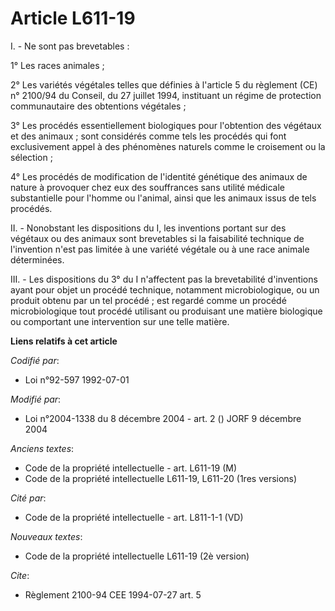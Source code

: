 # Article L611-19

I. - Ne sont pas brevetables :

1° Les races animales ;

2° Les variétés végétales telles que définies à l'article 5 du règlement (CE) n° 2100/94 du Conseil, du 27 juillet 1994,
instituant un régime de protection communautaire des obtentions végétales ;

3° Les procédés essentiellement biologiques pour l'obtention des végétaux et des animaux ; sont considérés comme tels les
procédés qui font exclusivement appel à des phénomènes naturels comme le croisement ou la sélection ;

4° Les procédés de modification de l'identité génétique des animaux de nature à provoquer chez eux des souffrances sans
utilité médicale substantielle pour l'homme ou l'animal, ainsi que les animaux issus de tels procédés.

II. - Nonobstant les dispositions du I, les inventions portant sur des végétaux ou des animaux sont brevetables si la
faisabilité technique de l'invention n'est pas limitée à une variété végétale ou à une race animale déterminées.

III. - Les dispositions du 3° du I n'affectent pas la brevetabilité d'inventions ayant pour objet un procédé technique,
notamment microbiologique, ou un produit obtenu par un tel procédé ; est regardé comme un procédé microbiologique tout
procédé utilisant ou produisant une matière biologique ou comportant une intervention sur une telle matière.

**Liens relatifs à cet article**

_Codifié par_:

  - Loi n°92-597 1992-07-01

_Modifié par_:

  - Loi n°2004-1338 du 8 décembre 2004 - art. 2 () JORF 9 décembre 2004

_Anciens textes_:

  - Code de la propriété intellectuelle - art. L611-19 (M)
  - Code de la propriété intellectuelle L611-19, L611-20 (1res versions)

_Cité par_:

  - Code de la propriété intellectuelle - art. L811-1-1 (VD)

_Nouveaux textes_:

  - Code de la propriété intellectuelle L611-19 (2è version)

_Cite_:

  - Règlement 2100-94 CEE 1994-07-27 art. 5
